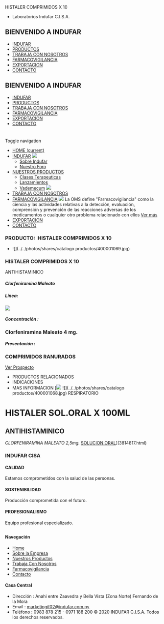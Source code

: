 HISTALER COMPRIMIDOS X 10
- Laboratorios Indufar C.I.S.A.
## BIENVENIDO A INDUFAR
* [INDUFAR](3819716.html#)
* [PRODUCTOS](3819716.html#)
* [TRABAJA CON NOSOTROS](3819716.html#)
* [FARMACOVIGILANCIA](3819716.html#)
* [EXPORTACION](3819716.html#)
* [CONTACTO](3819716.html#)
## BIENVENIDO A INDUFAR
* [INDUFAR](../../index.html)
* [PRODUCTOS](../../productos.html)
* [TRABAJA CON NOSOTROS](../../trabaja_con_nosotros.html)
* [FARMACOVIGILANCIA](../../farmacovigilancia.html)
* [EXPORTACION](../../exportacion.html)
* [CONTACTO](../../contacto.html)
# 
Toggle navigation
* [HOME (current)](../../index.html)
* [INDUFAR](3819716.html#) 
  [![ ](../../photos/shares/Sistema/Menu/indufar_menul.jpg)](../../institucional.html)
  - [Sobre Indufar](../../institucional.html)
  - [Nuestro Foro](../../blog.html)
* [NUESTROS PRODUCTOS](3819716.html#) 
  - [Clases Terapeuticas](../clases_terapeuticas.html)
  - [Lanzamientos](../lanzamientos.html)
  - [Vademecum](../../productos.html)
  [![ ](../../photos/shares/Sistema/Menu/productos.png)](../../productos.html)
* [TRABAJA CON NOSOTROS](../../trabaja_con_nosotros.html)
* [FARMACOVIGILANCIA](3819716.html#) 
  [![ ](../../photos/shares/Sistema/Menu/TUBOS.png)](../../farmacovigilancia.html)
  La OMS define "Farmacovigilancia" como la ciencia y las actividades relativas a la detección, evaluación, comprensión y prevención de las reacciones adversas de los medicamentos o cualquier otro problema relacionado con ellos
  [Ver más](../../farmacovigilancia.html)
* [EXPORTACION](../../exportacion.html)
* [CONTACTO](../../contacto.html)
### PRODUCTO:  HISTALER COMPRIMIDOS X 10
* ![](../../photos/shares/catalogo productos/400001069.jpg)
### **HISTALER COMPRIMIDOS X 10**
ANTIHISTAMINICO
##### **Clorfeniramina Maleato**
##### **Línea:**
[![](../../photos/shares/Laboratorios/lab_indufar.png)](../linea/1.html)
##### **Concentración :**
### Clorfeniramina Maleato 4 mg.
##### **Presentación :**
### COMPRIMIDOS RANURADOS
[Ver Prospecto](https://www.indufar.com.py/files/shares/prospectos/400001069.pdf)
* PRODUCTOS RELACIONADOS
* INDICACIONES
* MAS INFORMACION
[![](../../photos/shares/Laboratorios/lab_indufar.png)
![](../../photos/shares/catalogo productos/400001068.jpg)
RESPIRATORIO
# HISTALER SOL.ORAL X 100ML
## ANTIHISTAMINICO
*CLORFENIRAMINA MALEATO 2,5mg.*
[SOLUCION ORAL](3819716.html#)](3814817.html)
### INDUFAR CISA
#### CALIDAD
Estamos comprometidos con la salud de las personas.
#### SOSTENIBILIDAD
Producción comprometida con el futuro.
#### PROFESIONALISMO
Equipo profesional especializado.
## 
#### Navegación
* [Home](../../index.html)
* [Sobre la Empresa](../../institucional.html)
* [Nuestros Productos](../../productos.html)
* [Trabaja Con Nosotros](../../trabaja_con_nosotros.html)
* [Farmacovigilancia](../../farmacovigilancia.html)
* [Contacto](../../contacto.html)
#### Casa Central
* Dirección : Anahi entre Zaavedra y Bella Vista (Zona Norte) Fernando de la Mora
* Email : [marketingif02@indufar.com.py](mailto:marketingif02@indufar.com.py)
* Teléfono : 0983 878 215 - 0971 188 200
© 2020 INDUFAR C.I.S.A. Todos los derechos reservados.